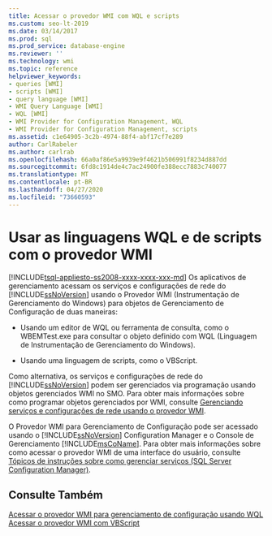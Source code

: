 ```yaml
---
title: Acessar o provedor WMI com WQL e scripts
ms.custom: seo-lt-2019
ms.date: 03/14/2017
ms.prod: sql
ms.prod_service: database-engine
ms.reviewer: ''
ms.technology: wmi
ms.topic: reference
helpviewer_keywords:
- queries [WMI]
- scripts [WMI]
- query language [WMI]
- WMI Query Language [WMI]
- WQL [WMI]
- WMI Provider for Configuration Management, WQL
- WMI Provider for Configuration Management, scripts
ms.assetid: c1e64905-3c2b-4974-88f4-abf17cf7e289
author: CarlRabeler
ms.author: carlrab
ms.openlocfilehash: 66a0af86e5a9939e9f4621b506991f8234d887dd
ms.sourcegitcommit: 6fd8c1914de4c7ac24900fe388ecc7883c740077
ms.translationtype: MT
ms.contentlocale: pt-BR
ms.lasthandoff: 04/27/2020
ms.locfileid: "73660593"
---
```

# <a name="using-wql-and-scripting-languages-with-the-wmi-provider"></a>Usar as linguagens WQL e de scripts com o provedor WMI
[!INCLUDE[tsql-appliesto-ss2008-xxxx-xxxx-xxx-md](../../includes/tsql-appliesto-ss2008-xxxx-xxxx-xxx-md.md)]
  Os aplicativos de gerenciamento acessam os serviços e configurações de rede do [!INCLUDE[ssNoVersion](../../includes/ssnoversion-md.md)] usando o Provedor WMI (Instrumentação de Gerenciamento do Windows) para objetos de Gerenciamento de Configuração de duas maneiras:  
  
-   Usando um editor de WQL ou ferramenta de consulta, como o WBEMTest.exe para consultar o objeto definido com WQL (Linguagem de Instrumentação de Gerenciamento do Windows).  
  
-   Usando uma linguagem de scripts, como o VBScript.  
  
 Como alternativa, os serviços e configurações de rede do [!INCLUDE[ssNoVersion](../../includes/ssnoversion-md.md)] podem ser gerenciados via programação usando objetos gerenciados WMI no SMO. Para obter mais informações sobre como programar objetos gerenciados por WMI, consulte [Gerenciando serviços e configurações de rede usando o provedor WMI](../../relational-databases/server-management-objects-smo/tasks/managing-services-and-network-settings-by-using-wmi-provider.md).  
  
 O Provedor WMI para Gerenciamento de Configuração pode ser acessado usando o [!INCLUDE[ssNoVersion](../../includes/ssnoversion-md.md)] Configuration Manager e o Console de Gerenciamento [!INCLUDE[msCoName](../../includes/msconame-md.md)]. Para obter mais informações sobre como acessar o provedor WMI de uma interface do usuário, consulte [Tópicos de instruções sobre como gerenciar serviços &#40;SQL Server Configuration Manager&#41;](https://msdn.microsoft.com/library/78dee169-df0c-4c95-9af7-bf033bc9fdc6).  
  
## <a name="see-also"></a>Consulte Também  
 [Acessar o provedor WMI para gerenciamento de configuração usando WQL](../../relational-databases/wmi-provider-configuration/access-wmi-provider-for-configuration-management-using-wql.md)   
 [Acessar o provedor WMI com VBScript](../../relational-databases/wmi-provider-configuration/access-wmi-provider-for-configuration-management-using-vbscript.md)  
  
  
